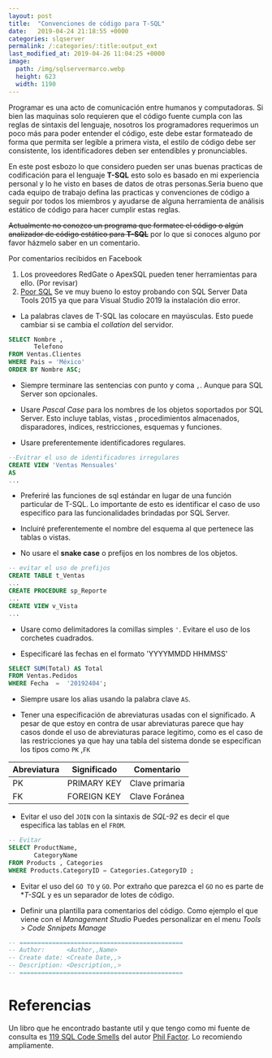 ```yaml
---
layout: post
title:  "Convenciones de código para T-SQL"
date:   2019-04-24 21:18:55 +0000
categories: slqserver
permalink: /:categories/:title:output_ext
last_modified_at: 2019-04-26 11:04:25 +0000
image:
  path: /img/sqlservermarco.webp
  height: 623
  width: 1190
---
```


Programar es una acto de comunicación entre humanos y computadoras. Si bien las maquinas solo requieren que el código fuente cumpla con las reglas de sintaxis del lenguaje, nosotros los programadores requerimos un poco más para poder entender el código, este debe estar formateado de forma que permita ser legible a primera vista, el estilo de código debe ser consistente, los identificadores deben ser entendibles y pronunciables.

En este post esbozo lo que considero pueden ser unas buenas practicas de codificación para el lenguaje **T-SQL** esto solo es basado en mi experiencia personal y lo he visto en bases de datos de otras personas.Seria bueno que cada equipo de trabajo defina las practicas y convenciones de código a seguir por todos los miembros y ayudarse de alguna herramienta de análisis estático de código para hacer cumplir estas reglas.

~~Actualmente no conozco un programa que formatee el código  o algún analizador de código estático para **T-SQL**~~ por lo que si conoces alguno por favor házmelo saber en un comentario.

Por comentarios recibidos en Facebook

1. Los proveedores RedGate o ApexSQL pueden tener herramientas para ello. (Por revisar)
2. [Poor SQL](http://poorsql.com/) Se ve muy bueno lo estoy probando con SQL Server Data Tools 2015 ya que para Visual Studio 2019 la instalación dio error.

* La palabras claves de T-SQL las colocare en mayúsculas. Esto puede cambiar si se cambia el _collation_ del servidor.

```sql
SELECT Nombre , 
       Telefono 
FROM Ventas.Clientes
WHERE Pais = 'México'
ORDER BY Nombre ASC;
```

* Siempre terminare las sentencias con punto y coma `,`. Aunque para SQL Server son opcionales.

* Usare _Pascal Case_ para los nombres de los objetos soportados por SQL Server. Esto incluye tablas, vistas , procedimientos almacenados, disparadores, indices, restricciones, esquemas y funciones.

* Usare preferentemente identificadores regulares.

```sql
--Evitrar el uso de identificadores irregulares
CREATE VIEW 'Ventas Mensuales'
AS
...
```

* Preferiré las funciones de sql estándar en lugar de una función particular de T-SQL. Lo importante de esto es identificar el caso de uso especifico para las funcionalidades brindadas por SQL Server. 

* Incluiré preferentemente el nombre del esquema al que pertenece las tablas o vistas.

* No usare el **snake case** o prefijos en los nombres de los objetos.

```sql
-- evitar el uso de prefijos
CREATE TABLE t_Ventas 
...
CREATE PROCEDURE sp_Reporte
...
CREATE VIEW v_Vista
...
```

* Usare como delimitadores la comillas simples `'`. Evitare el uso de los corchetes cuadrados.

* Especificaré las fechas en el formato 'YYYYMMDD HHMMSS'  

```sql
SELECT SUM(Total) AS Total 
FROM Ventas.Pedidos
WHERE Fecha  =  '20192404';
```

* Siempre usare los alias usando la palabra clave `AS`.

* Tener una especificación de abreviaturas usadas con el significado. A pesar de que estoy en contra de usar abreviaturas parece que hay casos donde el uso de abreviaturas parace legitimo, como es el caso de las restricciones ya que hay una tabla del sistema donde se especifican los tipos como `PK` ,`FK`

|Abreviatura|Significado|Comentario|
|-|-|-|
|PK|PRIMARY KEY|Clave primaria|
|FK|FOREIGN KEY|Clave Foránea |

* Evitar el uso del `JOIN` con la sintaxis de *SQL-92* es decir el que especifica las tablas en el `FROM`.

```sql
-- Evitar
SELECT ProductName,
	   CategoryName 
FROM Products , Categories
WHERE Products.CategoryID = Categories.CategoryID ;
```

* Evitar el uso del `GO TO` y `GO`. Por extraño que parezca el `GO` no es parte de **T-SQL* y es un separador de lotes de código.

* Definir una plantilla para comentarios del código. Como ejemplo el que viene con el _Management Studio_ Puedes personalizar en el menu _Tools > Code Snnipets Manage_

```sql
-- =============================================
-- Author:		<Author,,Name>
-- Create date: <Create Date,,>
-- Description:	<Description,,>
-- =============================================
```

# Referencias

Un libro que he encontrado bastante util  y que tengo como mi fuente de consulta es 
[119 SQL Code Smells](https://www.red-gate.com/simple-talk/books/sql-books/119-sql-code-smells/) del autor [Phil Factor](https://twitter.com/phil_factor). Lo recomiendo ampliamente.